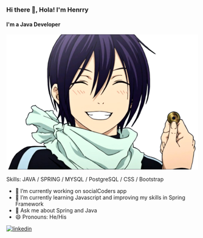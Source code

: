 ### Hi there 👋, Hola! I'm Henrry
#### I'm a Java Developer
![I'm a Java Developer](https://github.com/elhenrrysito/elhenrrysito/blob/main/pngegg.png)


Skills: JAVA / SPRING / MYSQL / PostgreSQL / CSS / Bootstrap

- 🔭 I’m currently working on socialCoders app 
- 🌱 I’m currently learning Javascript and improving my skills in Spring Framework 
- 💬 Ask me about Spring and Java 
- 😄 Pronouns: He/His 


[<img src='https://cdn.jsdelivr.net/npm/simple-icons@3.0.1/icons/linkedin.svg' alt='linkedin' height='40'>](https://www.linkedin.com/in/https://www.linkedin.com/in/henrry-mejia//)  

